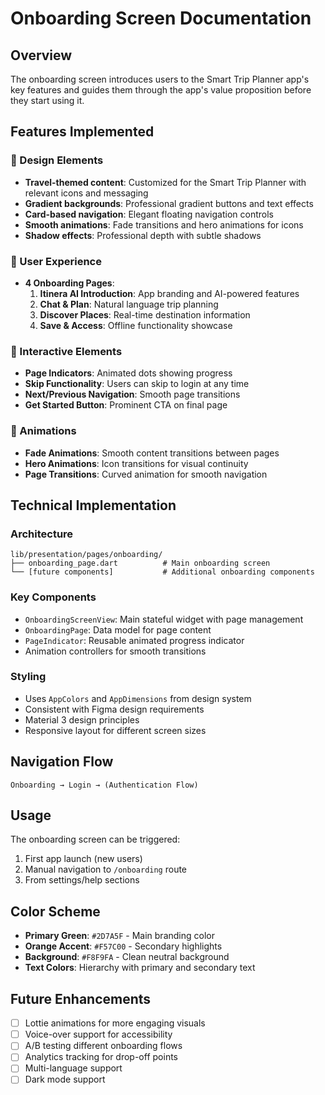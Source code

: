 # Onboarding Screen Documentation

## Overview
The onboarding screen introduces users to the Smart Trip Planner app's key features and guides them through the app's value proposition before they start using it.

## Features Implemented

### 🎨 Design Elements
- **Travel-themed content**: Customized for the Smart Trip Planner with relevant icons and messaging
- **Gradient backgrounds**: Professional gradient buttons and text effects
- **Card-based navigation**: Elegant floating navigation controls
- **Smooth animations**: Fade transitions and hero animations for icons
- **Shadow effects**: Professional depth with subtle shadows

### 📱 User Experience
- **4 Onboarding Pages**:
  1. **Itinera AI Introduction**: App branding and AI-powered features
  2. **Chat & Plan**: Natural language trip planning
  3. **Discover Places**: Real-time destination information
  4. **Save & Access**: Offline functionality showcase

### 🎯 Interactive Elements
- **Page Indicators**: Animated dots showing progress
- **Skip Functionality**: Users can skip to login at any time
- **Next/Previous Navigation**: Smooth page transitions
- **Get Started Button**: Prominent CTA on final page

### 🔄 Animations
- **Fade Animations**: Smooth content transitions between pages
- **Hero Animations**: Icon transitions for visual continuity
- **Page Transitions**: Curved animation for smooth navigation

## Technical Implementation

### Architecture
```
lib/presentation/pages/onboarding/
├── onboarding_page.dart          # Main onboarding screen
└── [future components]           # Additional onboarding components
```

### Key Components
- `OnboardingScreenView`: Main stateful widget with page management
- `OnboardingPage`: Data model for page content
- `PageIndicator`: Reusable animated progress indicator
- Animation controllers for smooth transitions

### Styling
- Uses `AppColors` and `AppDimensions` from design system
- Consistent with Figma design requirements
- Material 3 design principles
- Responsive layout for different screen sizes

## Navigation Flow
```
Onboarding → Login → (Authentication Flow)
```

## Usage
The onboarding screen can be triggered:
1. First app launch (new users)
2. Manual navigation to `/onboarding` route
3. From settings/help sections

## Color Scheme
- **Primary Green**: `#2D7A5F` - Main branding color
- **Orange Accent**: `#F57C00` - Secondary highlights
- **Background**: `#F8F9FA` - Clean neutral background
- **Text Colors**: Hierarchy with primary and secondary text

## Future Enhancements
- [ ] Lottie animations for more engaging visuals
- [ ] Voice-over support for accessibility
- [ ] A/B testing different onboarding flows
- [ ] Analytics tracking for drop-off points
- [ ] Multi-language support
- [ ] Dark mode support
